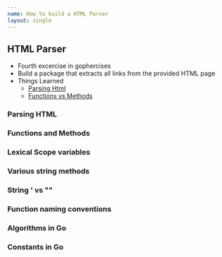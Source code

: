 ```yaml
---
name: How to build a HTML Parser
layout: single
---
```


## HTML Parser

- Fourth excercise in gophercises
- Build a package that extracts all links from the provided HTML page
- Things Learned
  - [Parsing Html](#html-parser)
  - [Functions vs Methods](#functions-and-methods)

### Parsing HTML

### Functions and Methods
<!-- 
1. difference btw fucntions and methods with examples 
2. return types in function
3. Reseacrh first class functions just like in javascript - func can be passed around 
-->

### Lexical Scope variables
<!--Explain the conecpt similar to javascript -->
### Various string methods
<!-- compare them to javascript -->

### String ' vs ""

### Function naming conventions
<!-- if u dont want to export can start with small case 
but if u want to export and use it elsewhere start with a upper case as a best practice
-->


### Algorithms in Go
<!--DFS/BFS, if required try to explain it or find our about data structures in Go-->

### Constants in Go
<!-- https://tour.golang.org/basics/15 -->